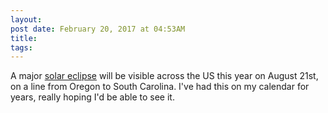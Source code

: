 ```yaml
---
layout:
post date: February 20, 2017 at 04:53AM
title:
tags:
---
```


A major [solar eclipse](http://nasa.tumblr.com/post/157489038564) will be visible across the US this year on August 21st, on a line from Oregon to South Carolina. I've had this on my calendar for years, really hoping I'd be able to see it.